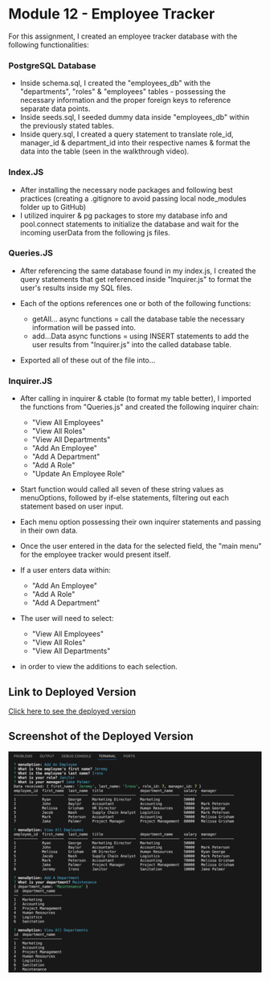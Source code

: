 # Module 12 - Employee Tracker


For this assignment, I created an employee tracker database with the following functionalities:


### PostgreSQL Database

- Inside schema.sql, I created the "employees_db" with the "departments", "roles" & "employees" tables - possessing the necessary information and the proper foreign keys to reference separate data points.
- Inside seeds.sql, I seeded dummy data inside "employees_db" within the previously stated tables.
- Inside query.sql, I created a query statement to translate role_id, manager_id & department_id into their respective names & format the data into the table (seen in the walkthrough video).


### Index.JS
- After installing the necessary node packages and following best practices (creating a .gitignore to avoid passing local node_modules folder up to GitHub)
- I utilized inquirer & pg packages to store my database info and pool.connect statements to initialize the database and wait for the incoming userData from the following js files. 


### Queries.JS
- After referencing the same database found in my index.js, I created the query statements that get referenced inside "Inquirer.js" to format the user's results inside my SQL files.

- Each of the options references one or both of the following functions:
    - getAll... async functions = call the database table the necessary information will be passed into.
    - add...Data async functions = using INSERT statements to add the user results from "Inquirer.js" into the called database table.

- Exported all of these out of the file into... 

### Inquirer.JS
- After calling in inquirer & ctable (to format my table better), I imported the functions from "Queries.js" and created the following inquirer chain:

  - "View All Employees"
  - "View All Roles"
  - "View All Departments"
  - "Add An Employee"
  - "Add A Department"
  - "Add A Role"
  - "Update An Employee Role"

- Start function would called all seven of these string values as menuOptions, followed by if-else statements, filtering out each statement based on user input.

- Each menu option possessing their own inquirer statements and passing in their own data.

- Once the user entered in the data for the selected field, the "main menu" for the employee tracker would present itself.

- If a user enters data within:
    - "Add An Employee"
    - "Add A Role"
    - "Add A Department"
- The user will need to select:
    - "View All Employees"
    - "View All Roles"
    - "View All Departments"
- in order to view the additions to each selection.


## Link to Deployed Version

[Click here to see the deployed version](https://drive.google.com/file/d/1B0VMSuXWRdaXB7zYikrU-JbINRNX4oBR/view)

## Screenshot of the Deployed Version

![Screenshot of the web page](./screenshot.png)

